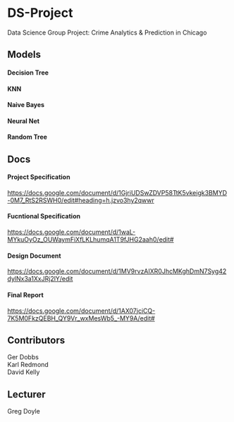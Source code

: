 # DS-Project
Data Science Group Project: Crime Analytics &amp; Prediction  in Chicago

## Models
#### Decision Tree
#### KNN
#### Naive Bayes
#### Neural Net
#### Random Tree

## Docs
#### Project Specification
https://docs.google.com/document/d/1GjriUDSwZDVP58TtK5vkeigk3BMYD-0M7_RtS2RSWH0/edit#heading=h.jzvo3hy2qwwr
#### Fucntional Specification
https://docs.google.com/document/d/1waL-MYkuOyOz_OUWaymFiXfLKLhumqA1T9fJHG2aah0/edit#
#### Design Document
https://docs.google.com/document/d/1MV9rvzAIXR0JhcMKghDmN7Syg42dylNx3a1XxJRj2lY/edit
#### Final Report
https://docs.google.com/document/d/1AX07jciCQ-7K5M0FkzQEBH_QY9Vr_wxMesWb5_-MY9A/edit#

## Contributors 
Ger Dobbs 	  
Karl Redmond 	         
David Kelly  

## Lecturer
Greg Doyle 	


